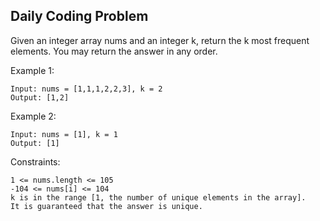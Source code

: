 ## Daily Coding Problem

Given an integer array nums and an integer k, return the k most frequent elements. 
You may return the answer in any order.

Example 1:
```
Input: nums = [1,1,1,2,2,3], k = 2
Output: [1,2]
```
Example 2:
```
Input: nums = [1], k = 1
Output: [1]
```

Constraints:
```
1 <= nums.length <= 105
-104 <= nums[i] <= 104
k is in the range [1, the number of unique elements in the array].
It is guaranteed that the answer is unique.
```